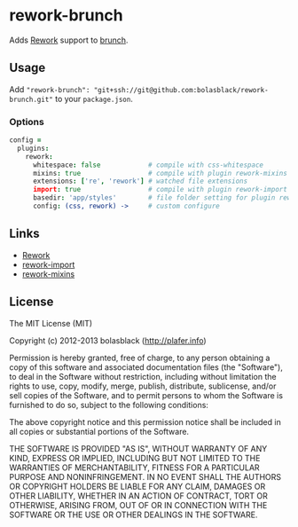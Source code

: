 # rework-brunch

Adds [Rework](https://github.com/visionmedia/rework) support to [brunch](http://brunch.io).

## Usage

Add `"rework-brunch": "git+ssh://git@github.com:bolasblack/rework-brunch.git"` to your `package.json`.

### Options

```coffeescript
config =
  plugins:
    rework:
      whitespace: false            # compile with css-whitespace
      mixins: true                 # compile with plugin rework-mixins
      extensions: ['re', 'rework'] # watched file extensions
      import: true                 # compile with plugin rework-import
      basedir: 'app/styles'        # file folder setting for plugin rework-import
      config: (css, rework) ->     # custom configure
```

## Links

* [Rework](https://github.com/visionmedia/rework)
* [rework-import](https://github.com/bolasblack/rework-import)
* [rework-mixins](https://github.com/visionmedia/rework-mixins)

## License

The MIT License (MIT)

Copyright (c) 2012-2013 bolasblack (http://plafer.info)

Permission is hereby granted, free of charge, to any person obtaining a copy
of this software and associated documentation files (the "Software"), to deal
in the Software without restriction, including without limitation the rights
to use, copy, modify, merge, publish, distribute, sublicense, and/or sell
copies of the Software, and to permit persons to whom the Software is
furnished to do so, subject to the following conditions:

The above copyright notice and this permission notice shall be included in
all copies or substantial portions of the Software.

THE SOFTWARE IS PROVIDED "AS IS", WITHOUT WARRANTY OF ANY KIND, EXPRESS OR
IMPLIED, INCLUDING BUT NOT LIMITED TO THE WARRANTIES OF MERCHANTABILITY,
FITNESS FOR A PARTICULAR PURPOSE AND NONINFRINGEMENT. IN NO EVENT SHALL THE
AUTHORS OR COPYRIGHT HOLDERS BE LIABLE FOR ANY CLAIM, DAMAGES OR OTHER
LIABILITY, WHETHER IN AN ACTION OF CONTRACT, TORT OR OTHERWISE, ARISING FROM,
OUT OF OR IN CONNECTION WITH THE SOFTWARE OR THE USE OR OTHER DEALINGS IN
THE SOFTWARE.


